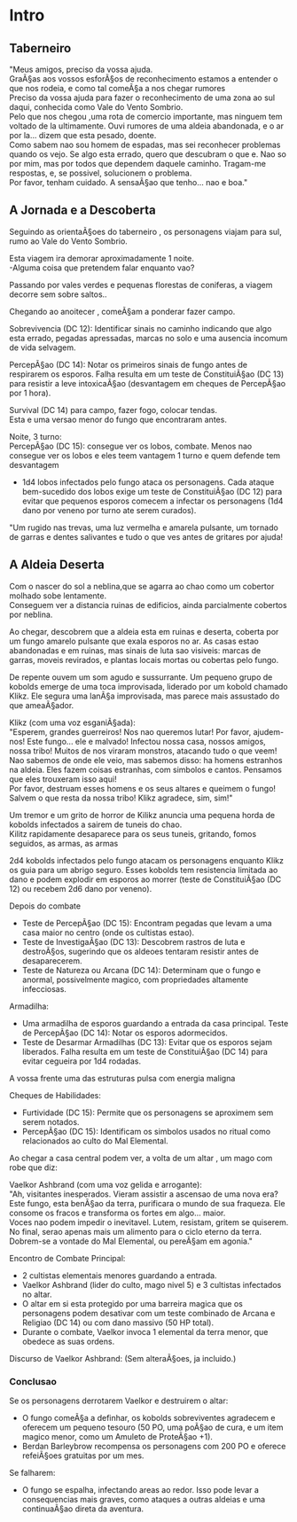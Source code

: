 ﻿# Intro

###

## Taberneiro

  
 "Meus amigos, preciso da vossa ajuda.  
GraÃ§as aos vossos esforÃ§os de reconhecimento estamos a entender o que nos
rodeia, e como tal comeÃ§a a nos chegar rumores  
Preciso da vossa ajuda para fazer o reconhecimento de uma  zona ao sul daqui,
conhecida como Vale do Vento Sombrio.  
Pelo que nos chegou ,uma rota de comercio importante, mas ninguem tem voltado
de la ultimamente. Ouvi rumores de uma aldeia abandonada, e o ar por la...
dizem que esta pesado, doente.  
Como sabem nao sou homem de espadas, mas sei reconhecer problemas quando os
vejo. Se algo esta errado, quero que descubram o que e. Nao so por mim, mas
por todos que dependem daquele caminho. Tragam-me respostas, e, se possivel,
solucionem o problema.  
Por favor, tenham cuidado. A sensaÃ§ao que tenho... nao e boa."

###

## A Jornada e a Descoberta

Seguindo as orientaÃ§oes do taberneiro , os personagens viajam para sul, rumo
ao Vale do Vento Sombrio.  
  
Esta viagem ira demorar aproximadamente 1 noite.  
-Alguma coisa que pretendem falar enquanto vao?  
  
Passando por vales verdes e pequenas florestas de coniferas, a viagem decorre
sem sobre saltos..  
  
Chegando ao anoitecer , comeÃ§am a ponderar fazer campo.

Sobrevivencia (DC 12): Identificar sinais no caminho indicando que algo esta
errado, pegadas apressadas, marcas no solo e uma ausencia incomum de vida
selvagem.  
  
PercepÃ§ao (DC 14): Notar os primeiros sinais de fungo antes de respirarem os
esporos. Falha resulta em um teste de ConstituiÃ§ao (DC 13) para resistir a
leve intoxicaÃ§ao (desvantagem em cheques de PercepÃ§ao por 1 hora).

Survival (DC 14) para campo, fazer fogo, colocar tendas.  
Esta e uma versao menor do fungo que  encontraram antes.

Noite, 3 turno:  
PercepÃ§ao (DC 15):  consegue ver os lobos, combate. Menos nao consegue ver os
lobos e eles teem vantagem 1 turno e quem defende tem desvantagem

  * 1d4 lobos infectados pelo fungo ataca os personagens. Cada ataque bem-sucedido dos lobos exige um teste de ConstituiÃ§ao (DC 12) para evitar que pequenos esporos comecem a infectar os personagens (1d4 dano por veneno por turno ate serem curados).

"Um rugido nas trevas, uma luz vermelha e amarela pulsante, um tornado de
garras e dentes salivantes e tudo o que ves antes de gritares por ajuda!  
  

## A Aldeia Deserta

  
  
Com o nascer do sol a neblina,que se agarra ao chao como um cobertor molhado
sobe lentamente.  
Conseguem ver  a distancia ruinas de edificios, ainda parcialmente cobertos
por neblina.

Ao chegar, descobrem que a  aldeia esta em ruinas e deserta, coberta por um
fungo amarelo pulsante que exala esporos no ar. As casas estao abandonadas e
em ruinas, mas sinais de luta sao visiveis: marcas de garras, moveis
revirados, e plantas locais mortas ou cobertas pelo fungo.  
  
De repente  ouvem um som agudo e sussurrante. Um pequeno grupo de kobolds
emerge de uma toca improvisada, liderado por um kobold chamado Klikz. Ele
segura uma lanÃ§a improvisada, mas parece mais assustado do que ameaÃ§ador.  
  
Klikz (com uma voz esganiÃ§ada):  
 "Esperem, grandes guerreiros! Nos nao queremos lutar! Por favor, ajudem-nos!
Este fungo... ele e malvado! Infectou nossa casa, nossos amigos, nossa tribo!
Muitos de nos viraram monstros, atacando tudo o que veem!  
Nao sabemos de onde ele veio, mas sabemos disso: ha homens estranhos na
aldeia. Eles fazem coisas estranhas, com simbolos e cantos. Pensamos que eles
trouxeram isso aqui!  
Por favor, destruam esses homens e os seus altares    e queimem o fungo!
Salvem o que resta da nossa tribo! Klikz agradece, sim, sim!"

  
Um tremor e um grito de horror de Kilikz anuncia uma pequena horda de kobolds
infectados a sairem de tuneis do chao.  
Kilitz rapidamente desaparece para os seus tuneis, gritando, fomos seguidos,
as armas, as armas

2d4 kobolds infectados pelo fungo atacam os personagens enquanto Klikz os guia
para um abrigo seguro. Esses kobolds tem resistencia limitada ao dano e podem
explodir em esporos ao morrer (teste de ConstituiÃ§ao (DC 12) ou recebem 2d6
dano por veneno).  
  
Depois do combate  

  * Teste de PercepÃ§ao (DC 15): Encontram pegadas que levam a uma casa maior no centro (onde os cultistas estao).
  * Teste de InvestigaÃ§ao (DC 13): Descobrem rastros de luta e destroÃ§os, sugerindo que os aldeoes tentaram resistir antes de desaparecerem.
  * Teste de Natureza ou Arcana (DC 14): Determinam que o fungo e anormal, possivelmente magico, com propriedades altamente infecciosas.

Armadilha:

  * Uma armadilha de esporos guardando a entrada da casa principal. Teste de PercepÃ§ao (DC 14): Notar os esporos adormecidos.
  * Teste de Desarmar Armadilhas (DC 13): Evitar que os esporos sejam liberados. Falha resulta em um teste de ConstituiÃ§ao (DC 14) para evitar cegueira por 1d4 rodadas.

A vossa frente uma das estruturas pulsa com energia maligna

Cheques de Habilidades:

  * Furtividade (DC 15): Permite que os personagens se aproximem sem serem notados.
  * PercepÃ§ao (DC 15): Identificam os simbolos usados no ritual como relacionados ao culto do Mal Elemental.

Ao chegar a casa central podem  ver, a volta de um altar , um mago com robe
que diz:

Vaelkor Ashbrand (com uma voz gelida e arrogante):  
 "Ah, visitantes inesperados. Vieram assistir a ascensao de uma nova era? Este
fungo, esta benÃ§ao da terra, purificara o mundo de sua fraqueza. Ele consome
os fracos e transforma os fortes em algo... maior.  
Voces nao podem impedir o inevitavel. Lutem, resistam, gritem se quiserem. No
final, serao apenas mais um alimento para o ciclo eterno da terra. Dobrem-se a
vontade do Mal Elemental, ou pereÃ§am em agonia."

  
Encontro de Combate Principal:

  * 2 cultistas elementais menores guardando a entrada.
  * Vaelkor Ashbrand (lider do culto, mago nivel 5) e 3 cultistas infectados no altar.
  * O altar em si esta protegido por uma barreira magica que os personagens podem desativar com um teste combinado de Arcana e Religiao (DC 14) ou com dano massivo (50 HP total).
  * Durante o combate, Vaelkor invoca 1 elemental da terra menor, que obedece as suas ordens.

Discurso de Vaelkor Ashbrand: (Sem alteraÃ§oes, ja incluido.)

### Conclusao

Se os personagens derrotarem Vaelkor e destruirem o altar:

  * O fungo comeÃ§a a definhar, os kobolds sobreviventes agradecem e oferecem um pequeno tesouro (50 PO, uma poÃ§ao de cura, e um item magico menor, como um Amuleto de ProteÃ§ao +1).
  * Berdan Barleybrow recompensa os personagens com 200 PO e oferece refeiÃ§oes gratuitas por um mes.

Se falharem:

  * O fungo se espalha, infectando areas ao redor. Isso pode levar a consequencias mais graves, como ataques a outras aldeias e uma continuaÃ§ao direta da aventura.


























